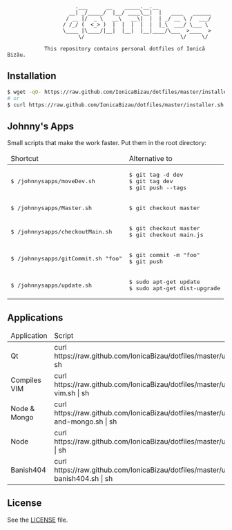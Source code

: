 ```
                      .___      __    _____.__.__
                    __| _/_____/  |__/ ____\__|  |   ____   ______
                   / __ |/  _ \   __\   __\|  |  | _/ __ \ /  ___/
                  / /_/ (  <_> )  |  |  |  |  |  |_\  ___/ \___ \
                  \____ |\____/|__|  |__|  |__|____/\___  >____  >
                       \/                               \/     \/

            This repository contains personal dotfiles of Ionică Bizău.
```

## Installation

```sh
$ wget -qO- https://raw.github.com/IonicaBizau/dotfiles/master/installer.sh | sh
# or
$ curl https://raw.github.com/IonicaBizau/dotfiles/master/installer.sh | sh
```

## Johnny's Apps

Small scripts that make the work faster. Put them in the root directory:

<table>
    <thead>
        <tr>
            <td>Shortcut</td>
            <td>Alternative to</td>
        </tr>
    </thead>
    <tbody>
        <tr>
            <td>
<pre>
$ /johnnysapps/moveDev.sh
</pre>
            </td>
            <td>
<pre>
$ git tag -d dev
$ git tag dev
$ git push --tags
</pre>
            </td>
        </tr>
        <tr>
            <td>
<pre>
$ /johnnysapps/Master.sh
</pre>
            </td>
            <td>
<pre>
$ git checkout master
</pre>
            </td>
        </tr>
        <tr>
            <td>
<pre>
$ /johnnysapps/checkoutMain.sh
</pre>
            </td>
            <td>
<pre>
$ git checkout master
$ git checkout main.js
</pre>
            </td>
        </tr>
        <tr>
            <td>
<pre>
$ /johnnysapps/gitCommit.sh "foo"
</pre>
            </td>
            <td>
<pre>
$ git commit -m "foo"
$ git push
</pre>
            </td>
        </tr>
        <tr>
            <td>
<pre>
$ /johnnysapps/update.sh
</pre>
            </td>
            <td>
<pre>
$ sudo apt-get update
$ sudo apt-get dist-upgrade
</pre>
            </td>
        </tr>
    </tbody>
</table>

## Applications

<table>
    <thead>
        <tr>
            <td>Application</td>
            <td>Script</td>
        </tr>
    </thead>
    <tbody>
        <tr>
            <td>Qt</td>
            <td>curl https://raw.github.com/IonicaBizau/dotfiles/master/utils/qt.sh | sh</td>
        </tr>
        <tr>
            <td>Compiles VIM</td>
            <td>curl https://raw.github.com/IonicaBizau/dotfiles/master/utils/get-vim.sh | sh</td>
        </tr>
        <tr>
            <td>Node & Mongo</td>
            <td>curl https://raw.github.com/IonicaBizau/dotfiles/master/utils/node-and-mongo.sh | sh</td>
        </tr>
        <tr>
            <td>Node</td>
            <td>curl https://raw.github.com/IonicaBizau/dotfiles/master/utils/node.sh | sh</td>
        </tr>
        <tr>
            <td>Banish404</td>
            <td>curl https://raw.github.com/IonicaBizau/dotfiles/master/utils/install-banish404.sh | sh</td>
        </tr>
    </tbody>
</table>

## License
See the [LICENSE](./LICENSE) file.
